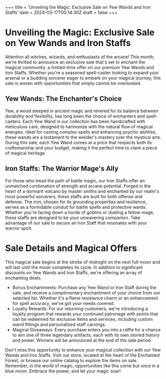 +++
title = 'Unveiling the Magic: Exclusive Sale on Yew Wands and Iron Staffs'
date = 2024-03-17T00:14:30Z
draft = false
+++

# Unveiling the Magic: Exclusive Sale on Yew Wands and Iron Staffs

Attention all witches, wizards, and enthusiasts of the arcane! This month, we're thrilled to announce an exclusive sale that's set to enchant the magical community: a limited-time offer on our premium Yew Wands and Iron Staffs. Whether you're a seasoned spell-caster looking to expand your arsenal or a budding sorcerer eager to embark on your magical journey, this sale is woven with opportunities that simply cannot be overlooked.

## Yew Wands: The Enchanter's Choice

Yew, a wood steeped in ancient magic and revered for its balance between durability and flexibility, has long been the choice of enchanters and spell-casters. Each Yew Wand in our collection has been handcrafted with meticulous care, designed to harmonize with the natural flow of magical energies. Ideal for casting complex spells and enhancing psychic abilities, these wands are a testament to the wielder's mastery over the mystical arts. During this sale, each Yew Wand comes at a price that respects both its craftsmanship and your budget, making it the perfect time to claim a piece of magical heritage.

## Iron Staffs: The Warrior Mage's Ally

For those who tread the path of battle magic, our Iron Staffs offer an unmatched combination of strength and arcane potential. Forged in the heart of a dormant volcano by master smiths and enchanted by our realm's most powerful sorcerers, these staffs are built for both offense and defense. The iron, chosen for its grounding properties and resilience, serves as a formidable conduit for battle spells and protective wards. Whether you're facing down a horde of goblins or dueling a fellow mage, these staffs are designed to be your unwavering companion. Take advantage of our sale to secure an Iron Staff that resonates with your warrior spirit.

# Sale Details and Magical Offers

This magical sale begins at the stroke of midnight on the next full moon and will last until the moon completes its cycle. In addition to significant discounts on Yew Wands and Iron Staffs, we're offering an array of enchanting deals:

* Bonus Enchantments: Purchase any Yew Wand or Iron Staff during the sale, and receive a complimentary enchantment of your choice from our selected list. Whether it's a flame resistance charm or an enhancement for spell accuracy, we've got your needs covered.
* Loyalty Rewards: For our returning customers, we're introducing a loyalty program that rewards your continued patronage with points that can be redeemed for exclusive items and services, including custom wand fittings and personalized staff carvings.
* Magical Giveaways: Every purchase enters you into a raffle for a chance to win one of three legendary artifacts, each with its own storied history and power. Winners will be announced at the end of the sale period.

Don't miss this opportunity to enhance your magical collection with our Yew Wands and Iron Staffs. Visit our store, located at the heart of the Enchanted Forest, or browse our online catalog to explore the items on sale. Remember, in the world of magic, opportunities like this come but once in a blue moon. Embrace the power, and let your magic soar!
